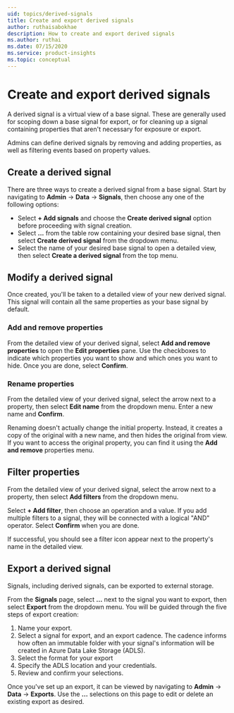 ```yaml
---
uid: topics/derived-signals
title: Create and export derived signals
author: ruthaisabokhae
description: How to create and export derived signals
ms.author: ruthai
ms.date: 07/15/2020
ms.service: product-insights
ms.topic: conceptual
---
```


# Create and export derived signals

A derived signal is a virtual view of a base signal. These are generally used for scoping down a base signal for export, or for cleaning up a signal containing properties that aren't necessary for exposure or export.

Admins can define derived signals by removing and adding properties, as well as filtering events based on property values.

## Create a derived signal

There are three ways to create a derived signal from a base signal. Start by navigating to **Admin** -> **Data** -> **Signals**, then choose any one of the following options:

- Select **+ Add signals** and choose the **Create derived signal** option before proceeding with signal creation.
- Select **...** from the table row containing your desired base signal, then select **Create derived signal** from the dropdown menu.
- Select the name of your desired base signal to open a detailed view, then select **Create a derived signal** from the top menu.

## Modify a derived signal

Once created, you'll be taken to a detailed view of your new derived signal. This signal will contain all the same properties as your base signal by default.

### Add and remove properties

From the detailed view of your derived signal, select **Add and remove properties** to open the **Edit properties** pane. Use the checkboxes to indicate which properties you want to show and which ones you want to hide. Once you are done, select **Confirm**.

### Rename properties

From the detailed view of your derived signal, select the arrow next to a property, then select **Edit name** from the dropdown menu. Enter a new name and **Confirm**.

Renaming doesn't actually change the initial property. Instead, it creates a copy of the original with a new name, and then hides the original from view. If you want to access the original property, you can find it using the **Add and remove** properties menu.

## Filter properties

From the detailed view of your derived signal, select the arrow next to a property, then select **Add filters** from the dropdown menu.

Select **+ Add filter**, then choose an operation and a value. If you add multiple filters to a signal, they will be connected with a logical "AND" operator. Select **Confirm** when you are done.

If successful, you should see a filter icon appear next to the property's name in the detailed view.

## Export a derived signal

Signals, including derived signals, can be exported to external storage.

From the **Signals** page, select **...** next to the signal you want to export, then select **Export** from the dropdown menu. You will be guided through the five steps of export creation:

1. Name your export.
2. Select a signal for export, and an export cadence. The cadence informs how often an immutable folder with your signal's information will be created in Azure Data Lake Storage (ADLS).
3. Select the format for your export
4. Specify the ADLS location and your credentials.
5. Review and confirm your selections.

Once you've set up an export, it can be viewed by navigating to **Admin** -> **Data** -> **Exports**. Use the **...** selections on this page to edit or delete an existing export as desired.
